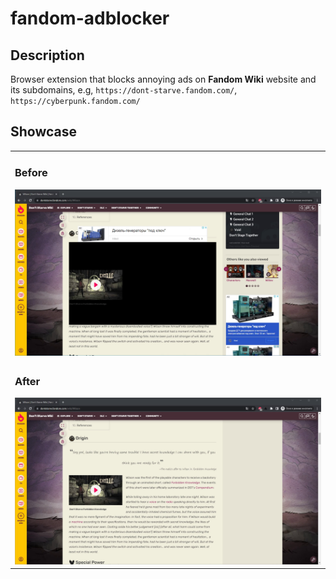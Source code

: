 # fandom-adblocker

## Description

Browser extension that blocks annoying ads on **Fandom Wiki** website and its subdomains, e.g, `https://dont-starve.fandom.com/`, `https://cyberpunk.fandom.com/`

## Showcase

<table>
  <tr>
    <td>
      <h3>Before</h3>
      <img src="./showcase/preview_1.png" />
    </td>
  </tr>
  <tr>
    <td>
      <h3>After</h3>
      <img src="./showcase/preview_2.png" />
    </td>
  </tr>
</table>
